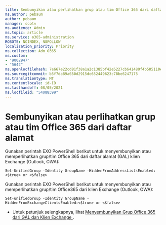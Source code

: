 ```yaml
---
title: Sembunyikan atau perlihatkan grup atau tim Office 365 dari daftar alamat
ms.author: pebaum
author: pebaum
manager: scotv
ms.audience: Admin
ms.topic: article
ms.service: o365-administration
ROBOTS: NOINDEX, NOFOLLOW
localization_priority: Priority
ms.collection: Adm_O365
ms.custom:
- "9002947"
- "5642"
ms.openlocfilehash: 7e667e22cd81f38a1a2c1385bf42e5227cb641480f4b505110ee7349a13f13a1
ms.sourcegitcommit: b5f7da89a650d2915dc652449623c78be6247175
ms.translationtype: MT
ms.contentlocale: id-ID
ms.lasthandoff: 08/05/2021
ms.locfileid: "54088399"
---
```

# <a name="hide-or-un-hide-office-365-groups-or-teams-from-address-list"></a>Sembunyikan atau perlihatkan grup atau tim Office 365 dari daftar alamat

Gunakan perintah EXO PowerShell berikut untuk menyembunyikan atau memperlihatkan grup/tim Office 365 dari daftar alamat (GAL) klien Exchange (Outlook, OWA):

`
    Set-UnifiedGroup -Identity GroupName -HiddenFromAddressListsEnabled:<$true> or <$false>
`

Gunakan perintah EXO PowerShell berikut untuk menyembunyikan atau memperlihatkan grup/tim Office365 dari klien Exchange (Outlook, OWA):

`
    Set-unifiedGroup -Identity GroupName -HiddenFromExchangeClientsEnabled:<$true> or <$false>
`

- Untuk petunjuk selengkapnya, lihat [Menyembunyikan Grup Office 365 dari GAL dan Klien Exchange ](https://docs.microsoft.com/schooldatasync/hide-office-365-groups-from-the-gal).
